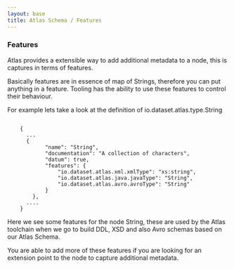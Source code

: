 ```yaml
---
layout: base
title: Atlas Schema / Features
---
```


### Features

Atlas provides a extensible way to add additional metadata to a node,  this is captures in terms of features.

Basically features are in essence of map of Strings,  therefore you can put anything in a feature.  Tooling has the ability to use these features to control their behaviour.

For example lets take a look at the definition of io.dataset.atlas.type.String

<pre><code data-language="java">
    {
      ...
      {
            "name": "String",
            "documentation": "A collection of characters",
            "datum": true,
            "features": {
                "io.dataset.atlas.xml.xmlType": "xs:string",
                "io.dataset.atlas.java.javaType": "String",
                "io.dataset.atlas.avro.avroType": "String"
            }
        },
      ....
    }
</code></pre>

Here we see some features for the node String, these are used by the Atlas toolchain when we go to build DDL, XSD and also Avro schemas based on our Atlas Schema.

You are able to add more of these features if you are looking for an extension point to the node to capture additional metadata.